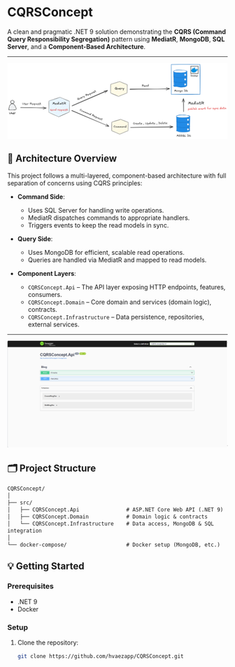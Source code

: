 # CQRSConcept

A clean and pragmatic .NET 9 solution demonstrating the **CQRS (Command Query Responsibility Segregation)** pattern using **MediatR**, **MongoDB**, **SQL Server**, and a **Component-Based Architecture**.

---

![CQRS Architecture](CQRSConcept.png)


## 🧩 Architecture Overview

This project follows a multi-layered, component-based architecture with full separation of concerns using CQRS principles:

- **Command Side**:
  - Uses SQL Server for handling write operations.
  - MediatR dispatches commands to appropriate handlers.
  - Triggers events to keep the read models in sync.

- **Query Side**:
  - Uses MongoDB for efficient, scalable read operations.
  - Queries are handled via MediatR and mapped to read models.

- **Component Layers**:
  - `CQRSConcept.Api` – The API layer exposing HTTP endpoints, features, consumers.
  - `CQRSConcept.Domain` – Core domain and services (domain logic), contracts.
  - `CQRSConcept.Infrastructure` – Data persistence, repositories, external services.

---

![Api endpoints](CQRSConceptSwagger.png)


## 🗂️ Project Structure

```text
CQRSConcept/
│
├── src/
│   ├── CQRSConcept.Api               # ASP.NET Core Web API (.NET 9)
│   ├── CQRSConcept.Domain            # Domain logic & contracts
│   └── CQRSConcept.Infrastructure    # Data access, MongoDB & SQL integration
│
└── docker-compose/                   # Docker setup (MongoDB, etc.)

``` 

## 💡 Getting Started

### Prerequisites

- .NET 9
- Docker

### Setup

1. Clone the repository:

   ```bash
   git clone https://github.com/hvaezapp/CQRSConcept.git
